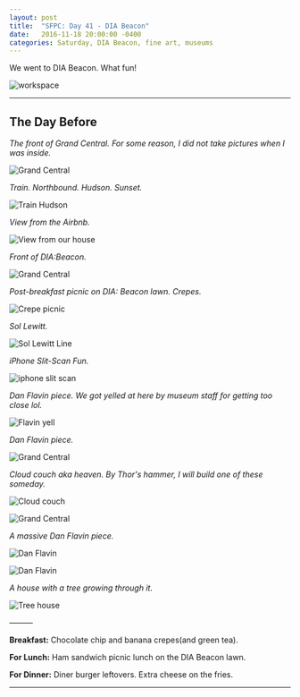 ```yaml
---
layout: post
title:  "SFPC: Day 41 - DIA Beacon"
date:   2016-11-18 20:00:00 -0400
categories: Saturday, DIA Beacon, fine art, museums
---
```


We went to DIA Beacon. What fun!

![workspace](/images/IMG_5749.jpg)

-----

<h2>The Day Before</h2>

*The front of Grand Central. For some reason, I did not take pictures when I was inside.*

![Grand Central](/images/IMG_5763.jpg)

*Train. Northbound. Hudson. Sunset.*

![Train Hudson](/images/IMG_5769.jpg)

*View from the Airbnb.*

![View from our house](/images/IMG_5773.jpg)

*Front of DIA:Beacon.*

![Grand Central](/images/IMG_5938.jpg)

*Post-breakfast picnic on DIA: Beacon lawn. Crepes.*

![Crepe picnic](/images/IMG_5778.jpg)

*Sol Lewitt.*

![Sol Lewitt Line](/images/IMG_5781.jpg)

*iPhone Slit-Scan Fun.*

![iphone slit scan](/images/IMG_5784.jpg)

*Dan Flavin piece. We got yelled at here by museum staff for getting too close lol.*

![Flavin yell](/images/IMG_5799.jpg)  

*Dan Flavin piece.*

![Grand Central](/images/IMG_5851.jpg)  

*Cloud couch aka heaven. By Thor's hammer, I will build one of these someday.*

![Cloud couch](/images/IMG_5887.jpg)

![Grand Central](/images/IMG_5907.jpg)

*A massive Dan Flavin piece.*

![Dan Flavin](/images/IMG_5909.jpg)

![Dan Flavin](/images/IMG_5910.jpg)   

*A house with a tree growing through it.*

![Tree house](/images/IMG_5942.jpg)   

———

**Breakfast:** Chocolate chip and banana crepes(and green tea).

**For Lunch:** Ham sandwich picnic lunch on the DIA Beacon lawn.

**For Dinner:** Diner burger leftovers. Extra cheese on the fries.

-----
